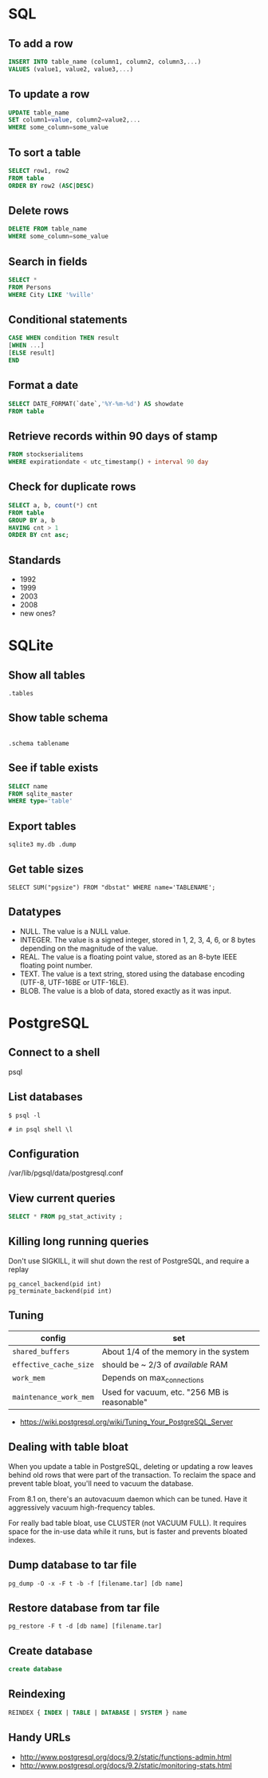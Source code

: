 # SQL


## To add a row

```sql
INSERT INTO table_name (column1, column2, column3,...)
VALUES (value1, value2, value3,...)
```


## To update a row

```sql
UPDATE table_name
SET column1=value, column2=value2,...
WHERE some_column=some_value
```


## To sort a table

```sql
SELECT row1, row2
FROM table
ORDER BY row2 (ASC|DESC)
```


## Delete rows

```sql
DELETE FROM table_name
WHERE some_column=some_value
```


## Search in fields

```sql
SELECT *
FROM Persons
WHERE City LIKE '%ville'
```


## Conditional statements

```sql
CASE WHEN condition THEN result
[WHEN ...]
[ELSE result]
END
```


## Format a date

```sql
SELECT DATE_FORMAT(`date`,'%Y-%m-%d') AS showdate 
FROM table
```


## Retrieve records within 90 days of stamp

```sql
FROM stockserialitems
WHERE expirationdate < utc_timestamp() + interval 90 day
```


## Check for duplicate rows

```sql
SELECT a, b, count(*) cnt 
FROM table
GROUP BY a, b 
HAVING cnt > 1
ORDER BY cnt asc;
```


## Standards

- 1992
- 1999
- 2003
- 2008
- new ones?


# SQLite


## Show all tables

```
.tables
```


## Show table schema

```

.schema tablename
```


## See if table exists

```sql
SELECT name
FROM sqlite_master
WHERE type='table'
```


## Export tables

```
sqlite3 my.db .dump
```


## Get table sizes

```sqlite
SELECT SUM("pgsize") FROM "dbstat" WHERE name='TABLENAME';
```


## Datatypes

- NULL. The value is a NULL value.
- INTEGER. The value is a signed integer, stored in 1, 2, 3, 4, 6, or 8 bytes depending on the magnitude of the value.
- REAL. The value is a floating point value, stored as an 8-byte IEEE floating point number.
- TEXT. The value is a text string, stored using the database encoding (UTF-8, UTF-16BE or UTF-16LE).
- BLOB. The value is a blob of data, stored exactly as it was input.


# PostgreSQL


## Connect to a shell

psql


## List databases

```shell
$ psql -l

# in psql shell \l
```


## Configuration

/var/lib/pgsql/data/postgresql.conf


## View current queries

```sql
SELECT * FROM pg_stat_activity ;
```


## Killing long running queries

Don't use SIGKILL, it will shut down the rest of PostgreSQL, and require a replay

```
pg_cancel_backend(pid int) 
pg_terminate_backend(pid int)
```


## Tuning

| config                 | set                                          |
|---------------------- |-------------------------------------------- |
| `shared_buffers`       | About 1/4 of the memory in the system        |
| `effective_cache_size` | should be ~ 2/3 of *available* RAM           |
| `work_mem`             | Depends on max<sub>connections</sub>         |
| `maintenance_work_mem` | Used for vacuum, etc. "256 MB is reasonable" |

- <https://wiki.postgresql.org/wiki/Tuning_Your_PostgreSQL_Server>


## Dealing with table bloat

When you update a table in PostgreSQL, deleting or updating a row leaves behind old rows that were part of the transaction. To reclaim the space and prevent table bloat, you'll need to vacuum the database.

From 8.1 on, there's an autovacuum daemon which can be tuned. Have it aggressively vacuum high-frequency tables.

For really bad table bloat, use CLUSTER (not VACUUM FULL). It requires space for the in-use data while it runs, but is faster and prevents bloated indexes.


## Dump database to tar file

```shell
pg_dump -O -x -F t -b -f [filename.tar] [db name]
```


## Restore database from tar file

```shell
pg_restore -F t -d [db name] [filename.tar]
```


## Create database

```sql
create database
```


## Reindexing

```sql
REINDEX { INDEX | TABLE | DATABASE | SYSTEM } name
```


## Handy URLs

- <http://www.postgresql.org/docs/9.2/static/functions-admin.html>
- <http://www.postgresql.org/docs/9.2/static/monitoring-stats.html>
